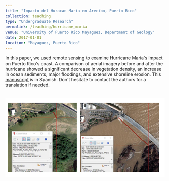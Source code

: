 ```yaml
---
title: "Impacto del Huracan Maria en Arecibo, Puerto Rico"
collection: teaching
type: "Undergraduate Research"
permalink: /teaching/hurricane_maria
venue: "University of Puerto Rico Mayaguez, Department of Geology"
date: 2017-01-01
location: "Mayaguez, Puerto Rico"
---
```


In this paper, we used remote sensing to examine Hurricane Maria's impact on Puerto Rico's coast. A comparison of aerial imagery before and after the hurricane showed a significant decrease in vegetation density, an increase in ocean sediments, major floodings, and extensive shoreline erosion. This [manuscript](http://riveratn.github.io/files/Rivera_Zayas_2017.pdf) is in Spanish. Don't hesitate to contact the authors for a translation if needed.

<br/><img src='/images/maria_river.png'> 
